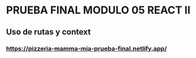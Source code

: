 # PRUEBA FINAL MODULO 05 REACT II
## Uso de rutas y context
### https://pizzeria-mamma-mia-prueba-final.netlify.app/
